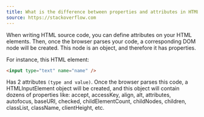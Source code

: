 ```yaml
---
title: What is the difference between properties and attributes in HTML?
source: https://stackoverflow.com
---
```


When writing HTML source code, you can define attributes on your HTML elements. Then, once the browser parses your code, a corresponding DOM node will be created. This node is an object, and therefore it has properties.

For instance, this HTML element:

```html
<input type="text" name="name" />
```

Has 2 attributes `(type and value)`.
Once the browser parses this code, a HTMLInputElement object will be created, and this object will contain dozens of properties like: accept, accessKey, align, alt, attributes, autofocus, baseURI, checked, childElementCount, childNodes, children, classList, className, clientHeight, etc.
